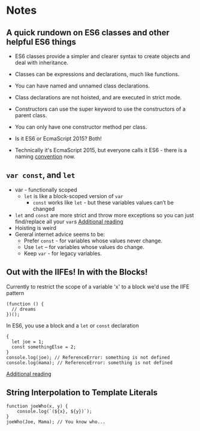 # Notes
## A quick rundown on ES6 classes and other helpful ES6 things

* ES6 classes provide a simpler and clearer syntax to create objects and deal with inheritance.
* Classes can be expressions and declarations, much like functions.
* You can have named and unnamed class declarations.
* Class declarations are not hoisted, and are executed in strict mode.
* Constructors can use the super keyword to use the constructors of a parent class.
* You can only have one constructor method per class.

* Is it ES6 or EcmaScript 2015? Both!
*  Technically it's EcmaScript 2015, but everyone calls it ES6 - there is a naming [convention](https://tc39.github.io/process-document/) now.

## ```var const```, and ```let```

* var - functionally scoped
  * ```let``` is like a block-scoped version of ```var```
    * ```const``` works like ```let``` - but these variables values can’t be changed
* ```let``` and ```const``` are more strict and throw more exceptions so you can just find/replace all your ```var```s
[Additional reading](http://stackoverflow.com/questions/34564403/what-is-block-scope-function-ecmascript-6-compare-with-ecmascript-5)
* Hoisting is weird
* Gereral internet advice seems to be:
  * Prefer ```const``` - for variables whose values never change.
  * Use ```let``` – for variables whose values do change.
  * Keep ``var`` - for legacy variables.

## Out with the IIFEs! In with the Blocks!
Currently to restrict the scope of a variable 'x' to a block we'd use the IIFE pattern
```
(function () {
  // dreams
})();
```
In ES6, you use a block and a ```let``` or ```const``` declaration
```
{
  let joe = 1;
  const somethingElse = 2;
}
console.log(joe); // ReferenceError: something is not defined
console.log(mama); // ReferenceError: something is not defined
```
[Additional reading](http://stackoverflow.com/questions/27471510/block-scoping-in-es6)

## String Interpolation to Template Literals
```
function joeWho(x, y) {
    console.log(`(${x}, ${y})`);
}
joeWho(Joe, Mama); // You know who...
```
